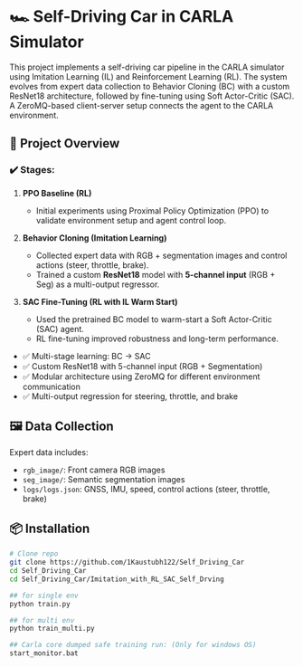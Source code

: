 # 🏎️ Self-Driving Car in CARLA Simulator

This project implements a self-driving car pipeline in the CARLA simulator using Imitation Learning (IL) and Reinforcement Learning (RL). The system evolves from expert data collection to Behavior Cloning (BC) with a custom ResNet18 architecture, followed by fine-tuning using Soft Actor-Critic (SAC). A ZeroMQ-based client-server setup connects the agent to the CARLA environment.

## 🚀 Project Overview

### ✔️ Stages:
1. **PPO Baseline (RL)**  
   - Initial experiments using Proximal Policy Optimization (PPO) to validate environment setup and agent control loop.

2. **Behavior Cloning (Imitation Learning)**  
   - Collected expert data with RGB + segmentation images and control actions (steer, throttle, brake).
   - Trained a custom **ResNet18** model with **5-channel input** (RGB + Seg) as a multi-output regressor.

3. **SAC Fine-Tuning (RL with IL Warm Start)**  
   - Used the pretrained BC model to warm-start a Soft Actor-Critic (SAC) agent.
   - RL fine-tuning improved robustness and long-term performance.


- ✅ Multi-stage learning: BC → SAC
- ✅ Custom ResNet18 with 5-channel input (RGB + Segmentation)
- ✅ Modular architecture using ZeroMQ for different environment communication
- ✅ Multi-output regression for steering, throttle, and brake


## 🖼️ Data Collection

Expert data includes:
- `rgb_image/`: Front camera RGB images
- `seg_image/`: Semantic segmentation images
- `logs/logs.json`: GNSS, IMU, speed, control actions (steer, throttle, brake)

## 📦 Installation

```bash
# Clone repo
git clone https://github.com/1Kaustubh122/Self_Driving_Car
cd Self_Driving_Car
cd Self_Driving_Car/Imitation_with_RL_SAC_Self_Drving

## for single env
python train.py

## for multi env
python train_multi.py

## Carla core dumped safe training run: (Only for windows OS)
start_monitor.bat

